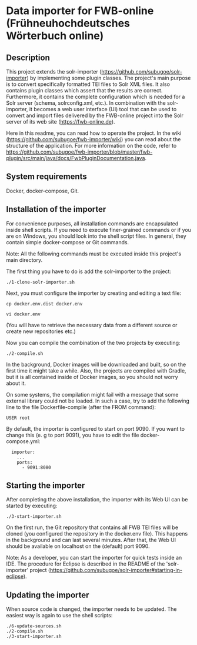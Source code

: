 # Data importer for FWB-online (Frühneuhochdeutsches Wörterbuch online)

## Description

This project extends the solr-importer (https://github.com/subugoe/solr-importer) by implementing some plugin classes. The project's main purpose is to convert specifically formatted TEI files to Solr XML files. It also contains plugin classes which assert that the results are correct. Furthermore, it contains the complete configuration which is needed for a Solr server (schema, solrconfig.xml, etc.). In combination with the solr-importer, it becomes a web user interface (UI) tool that can be used to convert and import files delivered by the FWB-online project into the Solr server of its web site (https://fwb-online.de).

Here in this readme, you can read how to operate the project. In the wiki (https://github.com/subugoe/fwb-importer/wiki) you can read about the structure of the application. For more information on the code, refer to https://github.com/subugoe/fwb-importer/blob/master/fwb-plugin/src/main/java/docs/FwbPluginDocumentation.java.

## System requirements

Docker, docker-compose, Git.

## Installation of the importer

For convenience purposes, all installation commands are encapsulated inside shell scripts. If you need to execute finer-grained commands or if you are on Windows, you should look into the shell script files. In general, they contain simple docker-compose or Git commands.

Note: All the following commands must be executed inside this project's main directory.

The first thing you have to do is add the solr-importer to the project:

```./1-clone-solr-importer.sh```

Next, you must configure the importer by creating and editing a text file:

```cp docker.env.dist docker.env```

```vi docker.env```

(You will have to retrieve the necessary data from a different source or create new repositories etc.)

Now you can compile the combination of the two projects by executing:

```./2-compile.sh```

In the background, Docker images will be downloaded and built, so on the first time it might take a while. Also, the projects are compiled with Gradle, but it is all contained inside of Docker images, so you should not worry about it.

On some systems, the compilation might fail with a message that some external library could not be loaded. In such a case, try to add the following line to the file Dockerfile-compile (after the FROM command):

```USER root```

By default, the importer is configured to start on port 9090. If you want to change this (e. g to port 9091), you have to edit the file docker-compose.yml:

```
  importer:
    ...  
    ports:
      - 9091:8080      
```

## Starting the importer

After completing the above installation, the importer with its Web UI can be started by executing:

```./3-start-importer.sh```

On the first run, the Git repository that contains all FWB TEI files will be cloned (you configured the repository in the docker.env file). This happens in the background and can last several minutes. After that, the Web UI should be available on localhost on the (default) port 9090.

Note: As a developer, you can start the importer for quick tests inside an IDE. The procedure for Eclipse is described in the README of the 'solr-importer' project (https://github.com/subugoe/solr-importer#starting-in-eclipse).

## Updating the importer

When source code is changed, the importer needs to be updated. The easiest way is again to use the shell scripts:

```
./6-update-sources.sh
./2-compile.sh
./3-start-importer.sh
```
